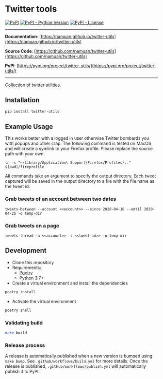 # Twitter tools

[![PyPI](https://img.shields.io/pypi/v/twitter-utils?style=flat-square)](https://pypi.python.org/pypi/twitter-utils/)
[![PyPI - Python Version](https://img.shields.io/pypi/pyversions/twitter-utils?style=flat-square)](https://pypi.python.org/pypi/twitter-utils/)
[![PyPI - License](https://img.shields.io/pypi/l/twitter-utils?style=flat-square)](https://pypi.python.org/pypi/twitter-utils/)


---

**Documentation**: [https://namuan.github.io/twitter-utils](https://namuan.github.io/twitter-utils)

**Source Code**: [https://github.com/namuan/twitter-utils](https://github.com/namuan/twitter-utils)

**PyPI**: [https://pypi.org/project/twitter-utils/](https://pypi.org/project/twitter-utils/)

---

Collection of twitter utilities.

## Installation

```sh
pip install twitter-utils
```

## Example Usage

This works better with a logged in user otherwise Twitter bombards you with popups and other crap.
The following command is tested on MacOS and will create a symlink to your Firefox profile.
Please replace the source path with your own.

```shell
ln -s "~/Library/Application\ Support/Firefox/Profiles/.." $(pwd)/fireprofile
```

All commands take an argument to specify the output directory.
Each tweet captured will be saved in the output directory to a file with the file name as the tweet id.

### Grab tweets of an account between two dates

```shell
tweets-between --account <<account>> --since 2020-04-10 --until 2020-04-25 -o temp-dir
```

### Grab tweets on a page

```shell
tweets-thread -a <<account>> -t <<tweet-id>> -o temp-dir
```

## Development

* Clone this repository
* Requirements:
  * [Poetry](https://python-poetry.org/)
  * Python 3.7+
* Create a virtual environment and install the dependencies

```sh
poetry install
```

* Activate the virtual environment

```sh
poetry shell
```

### Validating build

```sh
make build
```

### Release process

A release is automatically published when a new version is bumped using `make bump`.
See `.github/workflows/build.yml` for more details.
Once the release is published, `.github/workflows/publish.yml` will automatically publish it to PyPI.
